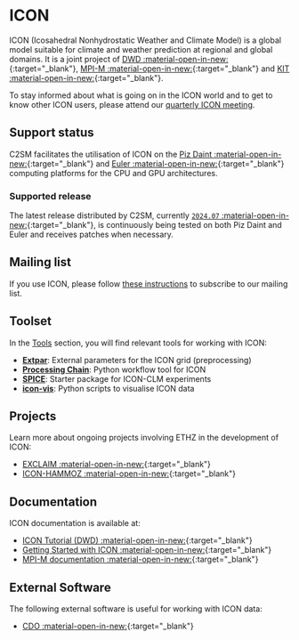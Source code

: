 # ICON
ICON (Icosahedral Nonhydrostatic Weather and Climate Model) is a global model suitable for climate and weather prediction at regional and global domains.
It is a joint project of [DWD :material-open-in-new:](https://www.dwd.de/DE/Home/home_node.html){:target="_blank"}, [MPI-M :material-open-in-new:](https://mpimet.mpg.de/startseite){:target="_blank"} and [KIT :material-open-in-new:](https://www.kit.edu/){:target="_blank"}.

To stay informed about what is going on in the ICON world and to get to know other ICON users, please attend our [quarterly ICON meeting](../../events/icon_meetings/index.md).

## Support status
C2SM facilitates the utilisation of ICON on the [Piz Daint :material-open-in-new:](https://www.cscs.ch/computers/piz-daint){:target="_blank"} and [Euler :material-open-in-new:](https://scicomp.ethz.ch/wiki/Euler){:target="_blank"} computing platforms for the CPU and GPU architectures.

### Supported release
The latest release distributed by C2SM, currently [`2024.07` :material-open-in-new:](https://github.com/C2SM/icon/tree/2024.07){:target="_blank"}, is continuously being tested on both Piz Daint and Euler and receives patches when necessary.

## Mailing list
If you use ICON, please follow [these instructions](../../events/icon_meetings/index.md#c2sm-icon-mailing-list) to subscribe to our mailing list.

## Toolset
In the [Tools](../../tools/index.md) section, you will find relevant tools for working with ICON:

* [**Extpar**](../../tools/extpar.md): External parameters for the ICON grid (preprocessing)
* [**Processing Chain**](../../tools/processing_chain.md): Python workflow tool for ICON
* [**SPICE**](../../tools/spice.md): Starter package for ICON-CLM experiments
* [**icon-vis**](../../tools/icon-vis.md): Python scripts to visualise ICON data

## Projects
Learn more about ongoing projects involving ETHZ in the development of ICON:

  * [EXCLAIM :material-open-in-new:](https://exclaim.ethz.ch/){:target="_blank"} 
  * [ICON-HAMMOZ :material-open-in-new:](https://redmine.hammoz.ethz.ch/projects/icon-hammoz){:target="_blank"}

## Documentation
ICON documentation is available at:

   * [ICON Tutorial (DWD) :material-open-in-new:](https://www.dwd.de/DE/leistungen/nwv_icon_tutorial/nwv_icon_tutorial.html){:target="_blank"}
   * [Getting Started with ICON :material-open-in-new:](https://www.icon-model.org/icon_model/getting_started){:target="_blank"}
   * [MPI-M documentation :material-open-in-new:](https://code.mpimet.mpg.de/projects/iconpublic/wiki/Documentation){:target="_blank"}
     
## External Software
The following external software is useful for working with ICON data:

   * [CDO :material-open-in-new:](https://code.zmaw.de/projects/cdo){:target="_blank"}
